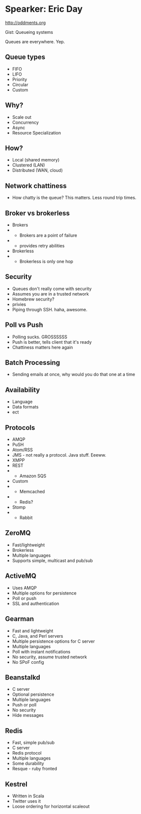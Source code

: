 # Spearker: Eric Day

http://oddments.org

Gist: Queueing systems

Queues are everywhere. Yep.

## Queue types
* FIFO
* LIFO
* Priority
* Circular
* Custom
## Why?
* Scale out
* Concurrency
* Async
* Resource Specialization
## How?
* Local (shared memory)
* Clustered (LAN)
* Distributed (WAN, cloud)
## Network chattiness
* How chatty is the queue? This matters. Less round trip times.

## Broker vs brokerless
* Brokers
* * Brokers are a point of failure
* * provides retry abilities
* Brokerless
* * Brokerless is only one hop
## Security
* Queues don't really come with security
* Assumes you are in a trusted network
* Homebrew security?
* privies
* Piping through SSH. haha, awesome.
## Poll vs Push
* Polling sucks. GROSSSSSS
* Push is better, tells client that it's ready
* Chattiness matters here again
## Batch Processing
* Sending emails at once, why would you do that one at a time
## Availability
* Language
* Data formats
* ect
## Protocols
* AMQP
* PuSH
* Atom/RSS
* JMS - not really a protocol. Java stuff. Eeeww.
* XMPP
* REST
* * Amazon SQS
* Custom
* * Memcached
* * Redis?
* Stomp
* * Rabbit
## ZeroMQ
* Fast/lightweight
* Brokerless
* Multiple languages
* Supports simple, multicast and pub/sub
## ActiveMQ
* Uses AMQP
* Multiple options for persistence
* Poll or push
* SSL and authentication
## Gearman
* Fast and lightweight
* C, Java, and Perl servers
* Multiple persistence options for C server
* Multiple languages
* Poll with instant notifications
* No security, assume trusted network
* No SPoF config
## Beanstalkd
* C server
* Optional persistence
* Multiple languages
* Push or poll
* No security
* Hide messages
## Redis
* Fast, simple pub/sub
* C server
* Redis protocol
* Multiple languages
* Some durability
* Resque - ruby fronted
## Kestrel
* Written in Scala
* Twitter uses it
* Loose ordering for horizontal scaleout
